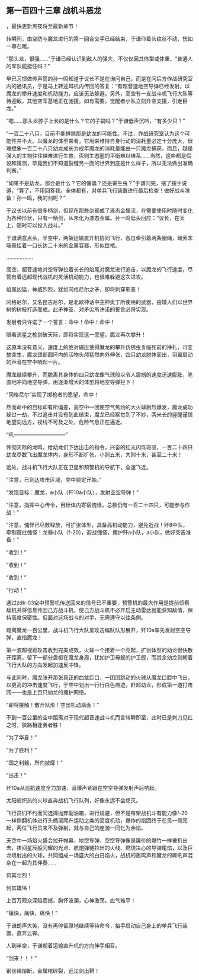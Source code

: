 ## 第一百四十三章 战机斗恶龙
，最快更新黑夜将至最新章节！

转瞬间，由空防与魔龙进行的第一回合交手已经结束，于谦仰着头纹丝不动，恍如一尊石雕。

“那头龙，很强……”于谦已经认识到敌人的强大，不仅仅因其体型或体重，“普通人的军队能挺住吗？”

早已习惯做传声筒的孙一鸣知道于议长不是在询问自己，而是在问后方作战研究室内的通讯员，于是马上转述耳机内传回的答复：“有超音速地空导弹已经发射，以魔龙的攀升速度和机动能力，应该无法躲避。另外，高空有一支战斗机飞行大队等待迎敌，其他空军基地正在驰援。如有需要，觉醒者小队立刻升空支援，引走巨龙。”

“嗯……那头龙脖子上长的是什么？它的子嗣吗？”于谦低声沉吟，“有多少只？”

“一百二十八只，目前不能排除那是幼龙的可能性。不过，作战研究室认为这个可能性并不大。以魔龙的体型来看，它用来维持自身行动的消耗量必定十分庞大，很难想象一百二十八只幼龙成长为成年魔龙的消耗量能由一只魔龙捕获。而且，越是强大的生物往往越难进行生育，否则生态圈的平衡难以维系……当然，这些都是假设和猜测，毕竟我们不知道裂缝另一面的世界到底是什么样子，所以无法做出准确判断。”

“如果不是幼龙，那会是什么？它的傀儡？还是寄生虫？”于谦问完，摆了摆手说道，“算了，不用回答我。全体都有，对单兵飞行装置进行最后检查！做好战斗准备！孙一鸣，我的剑呢？”

于议长以前有很多柄剑，但现在那些剑都成了液态金属流，在需要使用时随时变化为各种形状，只有一柄剑，从未化为液态金属。孙一鸣低头回应：“议长，在天上，随时可以投入战斗。”

于谦满意点头，半空中，两架运输直升机协同飞行，各自牵引着两条钢绳，绳索末端悬挂着一口长达二十米的金属容器，形似巨棺。

………………

高空，超音速地对空导弹拉着长长的焰尾对魔龙进行追击，以魔龙的飞行速度，尽管有着远超现代战机的灵活机动能力，也很难躲避这次进攻。

焰尾凶猛，神威烈烈，犹如冈格尼尔之矛，即将刺穿邪恶！

冈格尼尔，又名昆古尼尔，是北欧神话中主神奥丁所使用的武器，由矮人们以世界树的树枝打造而成。此矛神圣，对矛尖所许诺的誓言必将实现。

发射者只许诺了一个誓言：命中！命中！命中！

眼看流星之枪划破天际，即将实现这一愿望，魔龙再次攀升！

这原本没有意义，速度上的绝对碾压使得魔龙的攀升仿佛虫豸临死前的挣扎，可变故突生，魔龙颈部圆环内的活物头颅猛然向外伸张，四只幼龙脱体而出，羽翼扇动的声音在空中响起一片。

魔龙继续攀升，而脱离其身体的四只幼龙像气球般以令人震撼的速度迅速膨胀，笔直地冲向地空导弹，用逐渐增大的体型将地空导弹拦下！

“冈格尼尔”实现了掷枪者的愿望，命中！

然而命中的目标却有所偏差，高空中一团使空气焦灼的大火球剧烈爆发，魔龙成功躲过一劫，不过追击并没有到此结束，魔龙已经察觉到了不妙，两米长的竖瞳谨慎地望向远方，视线不可及之处，危险气息正在逼近。

“吼――――――――――”

传彻天际的龙鸣，给幼龙们下达出击的指令，兴奋的红光闪烁斑驳，一百二十四只幼龙尽数飞出魔龙体内，身形不断扩张，小则五米，大则十米，甚至二十米！

远处，战斗机飞行大队正在卫星和预警机的导航下，全速飞近。

“注意，已到达攻击区域，空中锁定开始。”

“发现目标：魔龙，a小队（歼10a小队），发射空空导弹！”

“注意，指挥中心传令，目标体内寄宿傀怪，总数仍有一百二十四只，可能参与作战！”

“注意，傀怪已尽数释放，可扩张体型，具备高机动能力，避免近战！歼8中队，牵制首批傀怪！龙骑小队（f-20），迎战傀怪，掩护歼a小队，a小队，做好突击准备！”

“收到！”

“收到！”

“收到！”

“行动！”

通过zdk-03空中预警机传送回来的信号已不重要，预警机的最大作用是提前侦察敌机并将信息传回己方战斗机，使己方战斗机不必开启主动雷达就能获知敌情，保持高度保密性。但面对这场战斗的对手，无需遵守以往条例。

距离魔龙一百公里，战斗机飞行大队呈攻击编队队形展开，歼10a率先发射空空导弹，直指魔龙！

第一波超视距攻击收到完美成效，火球一个接着一个亮起，扩张体型的幼龙很快散开距离，留下一部分盘桓在魔龙身周，犹如护卫母舰的护卫舰，而其余幼龙则朝着飞行大队的方向发起加速反冲锋。

与此同时，魔龙张开那张真正的血盆巨口，一团团跳动的火球从魔龙口腔中飞出，以更高的冲击速度飞行，于空中划出一行行白色痕迹，赶超幼龙，形成第一道打击网――也是上百只幼龙的掩护网络。

“即将接触！散开队形！空出机动扇面！”

不到一百公里的空中距离对于现代超音速战斗机而言转瞬即至，此时已是刺刀见红之时，狭路相逢勇者胜！

“为了华夏！”

“为了胜利！”

“国之利器，所向披靡！”

“出击！”

歼10a从巡航速度全力加速，音爆声紧跟在空空导弹发射声后响起。

太阳般炽热的火球直奔战机飞行队列，好像永远不会熄灭。

飞行员们不约而同选择抛弃副油箱，进行规避，但不是每架战机斗有能力像f-20一样侧翻机体进行头桶滚爬升运动之类的高度机动，爆炸的焰团终于在另一侧亮起，两位飞行员来不及弹射，就与自己的座骑一同化为余焰。

天空中一场焰火盛会拉开帷幕，地空导弹、空空导弹像是廉价的爆竹一样被扔出去，夜间星辰般闪耀的光点、航炮弹链拉出的火线、燃烧决心的导弹尾焰，以及巨龙喷射出的火球，共同组成一场盛大的白日焰火，战机的轰鸣声和魔龙的嘶吼声混杂在一起为其伴奏……

何其壮烈！

何其雄伟！

上百万观众深陷震撼，胸怀波澜，心神激荡，血气难平！

“痛快，痛快，痛快！”

于谦朗声大笑，没有再停留原地继续等待命令，抬手启动自己身上的单兵飞行装置，直奔云霄。

人到半空，于谦朝着运输直升机的方向伸手相召。

“剑来！！！”

钢丝绳熔断，金属棺碎裂，远江剑出鞘！


